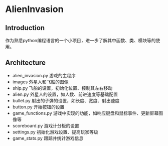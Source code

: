 # AlienInvasion

## Introduction
作为熟悉python编程语言的一个小项目，进一步了解其中函数、类、模块等的使用。

## Architecture
* alien_invasion.py
  游戏的主程序
* images
  外星人和飞船的图像
* ship.py
  飞船的设置，初始化位置、控制其左右移动
* alien.py
  外星人的设置，如人数、前进速度等基础配置
* bullet.py
  射出的子弹的设置，如长度、宽度、射出速度
* button.py
  开始按钮的设置
* game_functions.py
  游戏中实现的功能，如响应键盘和鼠标事件、更新屏幕图像等
* scoreboard.py
  游戏计分板的设置
* settings.py
  初始化游戏设置、提高玩家等级
* game_stats.py
  跟踪并统计游戏信息